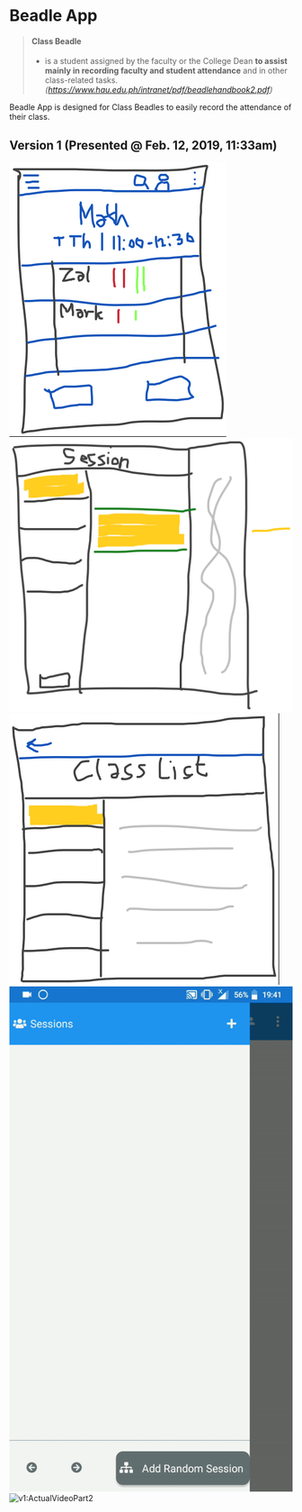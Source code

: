 # Beadle App
>#### Class Beadle 
>- is a student assigned by the faculty or the College Dean **to assist mainly in recording faculty and student attendance** and in other class-related tasks.
*(https://www.hau.edu.ph/intranet/pdf/beadlehandbook2.pdf)* 


Beadle App is designed for Class Beadles to easily record the attendance of their class.

## Version 1 (Presented @ Feb. 12, 2019, 11:33am)
![v1:MainScreen](v1mainscreen.png)
![v1:MasterDetailSlider](v1masterdetailslider.png)
![v1:2ndScreen](v12ndscreen.png)
![v1:ActualVideoPart1](v1part1.gif)
![v1:ActualVideoPart2](v1part2.gif)